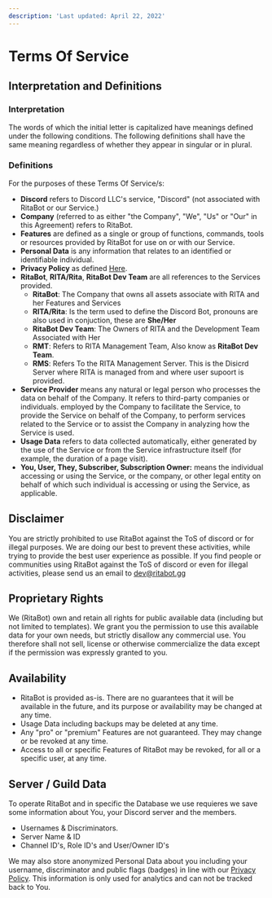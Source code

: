 ```yaml
---
description: 'Last updated: April 22, 2022'
---
```


# Terms Of Service

## Interpretation and Definitions

### Interpretation

The words of which the initial letter is capitalized have meanings defined under the following conditions. The following definitions shall have the same meaning regardless of whether they appear in singular or in plural.

### Definitions

For the purposes of these Terms Of Service/s:

* **Discord** refers to Discord LLC's service, "Discord" (not associated with RitaBot or our Service.)
* **Company** (referred to as either "the Company", "We", "Us" or "Our" in this Agreement) refers to RitaBot.
* **Features** are defined as a single or group of functions, commands, tools or resources provided by RitaBot for use on or with our Service.
* **Personal Data** is any information that relates to an identified or identifiable individual.
* **Privacy Policy** as defined [Here](privacy-policy.md).
* **RitaBot**, **RITA/Rita**, **RitaBot Dev Team** are all references to the Services provided.
  * **RitaBot**: The Company that owns all assets associate with RITA and her Features and Services
  * **RITA/Rita**: Is the term used to define the Discord Bot, pronouns are also used in conjuction, these are **She/Her**
  * **RitaBot Dev Team**: The Owners of RITA and the Development Team Associated with Her
  * **RMT**: Refers to RITA Management Team, Also know as **RitaBot Dev Team**.
  * **RMS**: Refers To the RITA Management Server. This is the Disicrd Server where RITA is managed from and where user supoort is provided.&#x20;
* **Service Provider** means any natural or legal person who processes the data on behalf of the Company. It refers to third-party companies or individuals. employed by the Company to facilitate the Service, to provide the Service on behalf of the Company, to perform services related to the Service or to assist the Company in analyzing how the Service is used.
* **Usage Data** refers to data collected automatically, either generated by the use of the Service or from the Service infrastructure itself (for example, the duration of a page visit).
* **You, User, They, Subscriber, Subscription Owner:** means the individual accessing or using the Service, or the company, or other legal entity on behalf of which such individual is accessing or using the Service, as applicable.

## Disclaimer <a href="#disclaimer" id="disclaimer"></a>

You are strictly prohibited to use RitaBot against the ToS of discord or for illegal purposes. We are doing our best to prevent these activities, while trying to provide the best user experience as possible. If you find people or communities using RitaBot against the ToS of discord or even for illegal activities, please send us an email to [dev@ritabot.gg](mailto:dev@ritabot.gg)

## Proprietary Rights

We (RitaBot) own and retain all rights for public available data (including but not limited to templates). We grant you the permission to use this available data for your own needs, but strictly disallow any commercial use. You therefore shall not sell, license or otherwise commercialize the data except if the permission was expressly granted to you.

## Availability

* RitaBot is provided as-is. There are no guarantees that it will be available in the future, and its purpose or availability may be changed at any time.
* Usage Data including backups may be deleted at any time.
* Any "pro" or "premium" Features are not guaranteed. They may change or be revoked at any time.
* Access to all or specific Features of RitaBot may be revoked, for all or a specific user, at any time.

## Server / Guild Data

To operate RitaBot and in specific the Database we use requieres we save some information about You, your Discord server and the members.&#x20;

* Usernames & Discriminators.
* Server Name & ID
* Channel ID's, Role ID's and User/Owner ID's

We may also store anonymized Personal Data about you including your username, discriminator and public flags (badges) in line with our [Privacy Policy](privacy-policy.md). This information is only used for analytics and can not be tracked back to You.
